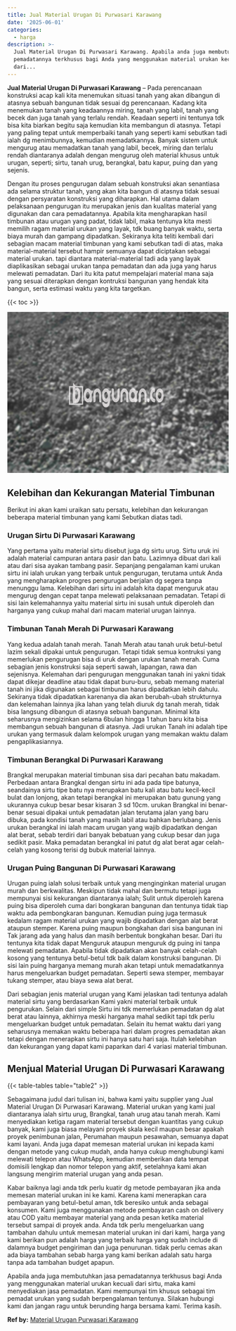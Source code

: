 ```yaml
---
title: Jual Material Urugan Di Purwasari Karawang
date: '2025-06-01'
categories:
  - harga
description: >-
  Jual Material Urugan Di Purwasari Karawang. Apabila anda juga membutuhkan jasa
  pemadatannya terkhusus bagi Anda yang menggunakan material urukan kecuali
  dari...
---
```


**Jual Material Urugan Di Purwasari Karawang** – Pada perencanaan konstruksi acap kali kita menemukan situasi tanah yang akan dibangun di atasnya sebuah bangunan tidak sesuai dg perencanaan. Kadang kita menemukan tanah yang keadaannya miring, tanah yang labil, tanah yang becek dan juga tanah yang terlalu rendah. Keadaan seperti ini tentunya tdk bisa kita biarkan begitu saja kemudian kita membangun di atasnya. Tetapi yang paling tepat untuk memperbaiki tanah yang seperti kami sebutkan tadi ialah dg menimbunnya, kemudian memadatkannya. Banyak sistem untuk mengurug atau memadatkan tanah yang labil, becek, miring dan terlalu rendah diantaranya adalah dengan mengurug oleh material khusus untuk urugan, seperti; sirtu, tanah urug, berangkal, batu kapur, puing dan yang sejenis.

Dengan itu proses pengurugan dalam sebuah konstruksi akan senantiasa ada selama struktur tanah, yang akan kita bangun di atasnya tidak sesuai dengan persyaratan konstruksi yang diharapkan. Hal utama dalam pelaksanaan pengurugan itu merupakan jenis dan kualitas material yang digunakan dan cara pemadatannya. Apabila kita mengharapkan hasil timbunan atau urugan yang padat, tidak labil, maka tentunya kita mesti memilih ragam material urukan yang layak, tdk buang banyak waktu, serta biaya murah dan gampang dipadatkan. Sekiranya kita teliti kembali dari sebagian macam material timbunan yang kami sebutkan tadi di atas, maka material-material tersebut hampir semuanya dapat diciptakan sebagai material urukan. tapi diantara material-material tadi ada yang layak diaplikasikan sebagai urukan tanpa pemadatan dan ada juga yang harus melewati pemadatan. Dari itu kita patut mempelajari material mana saja yang sesuai diterapkan dengan kontruksi bangunan yang hendak kita bangun, serta estimasi waktu yang kita targetkan.

{{< toc >}}

![Jual Material Urugan Di Purwasari Karawang](/images/jual-urugan-11.png)

## Kelebihan dan Kekurangan Material Timbunan

Berikut ini akan kami uraikan satu persatu, kelebihan dan kekurangan beberapa material timbunan yang kami Sebutkan diatas tadi.

### Urugan Sirtu Di Purwasari Karawang

Yang pertama yaitu material sirtu disebut juga dg sirtu urug. Sirtu uruk ini adalah material campuran antara pasir dan batu. Lazimnya dibuat dari kali atau dari sisa ayakan tambang pasir. Sepanjang pengalaman kami urukan sirtu ini ialah urukan yang terbaik untuk pengurugan, terutama untuk Anda yang mengharapkan progres pengurugan berjalan dg segera tanpa menunggu lama. Kelebihan dari sirtu ini adalah kita dapat menguruk atau mengurug dengan cepat tanpa melewati pelaksanaan pemadatan. Tetapi di sisi lain kelemahannya yaitu material sirtu ini susah untuk diperoleh dan harganya yang cukup mahal dari macam material urugan lainnya.

### Timbunan Tanah Merah Di Purwasari Karawang

Yang kedua adalah tanah merah. Tanah Merah atau tanah uruk betul-betul lazim sekali dipakai untuk pengurugan. Tetapi tidak semua kontruksi yang memerlukan pengurugan bisa di uruk dengan urukan tanah merah. Cuma sebagian jenis konstruksi saja seperti sawah, lapangan, rawa dan sejenisnya. Kelemahan dari pengurugan menggunakan tanah ini yakni tidak dapat dikejar deadline atau tidak dapat buru-buru, sebab memang material tanah ini jika digunakan sebagai timbunan harus dipadatkan lebih dahulu. Sekiranya tidak dipadatkan karenanya dia akan berubah-ubah strukturnya dan kelemahan lainnya jika lahan yang telah diuruk dg tanah merah, tidak bisa langsung dibangun di atasnya sebuah bangunan. Minimal kita seharusnya mengizinkan selama 6bulan hingga 1 tahun baru kita bisa membangun sebuah bangunan di atasnya. Jadi urukan Tanah ini adalah tipe urukan yang termasuk dalam kelompok urugan yang memakan waktu dalam pengaplikasiannya.

### Timbunan Berangkal Di Purwasari Karawang

Brangkal merupakan material timbunan sisa dari pecahan batu makadam. Perbedaan antara Brangkal dengan sirtu ini ada pada tipe batunya, seandainya sirtu tipe batu nya merupakan batu kali atau batu kecil-kecil bulat dan lonjong, akan tetapi berangkal ini merupakan batu gunung yang ukurannya cukup besar besar kisaran 3 sd 10cm. urukan Brangkal ini benar-benar sesuai dipakai untuk pemadatan jalan terutama jalan yang baru dibuka, pada kondisi tanah yang masih labil atau bahkan berlubang. Jenis urukan berangkal ini ialah macam urugan yang wajib dipadatkan dengan alat berat, sebab terdiri dari banyak bebatuan yang cukup besar dan juga sedikit pasir. Maka pemadatan berangkal ini patut dg alat berat agar celah-celah yang kosong terisi dg bubuk material lainnya.

### Urugan Puing Bangunan Di Purwasari Karawang

Urugan puing ialah solusi terbaik untuk yang menginginkan material urugan murah dan berkwalitas. Meskipun tidak mahal dan bermutu tetapi juga mempunyai sisi kekurangan diantaranya ialah; Sulit untuk diperoleh karena puing bisa diperoleh cuma dari bongkaran bangunan dan tentunya tidak tiap waktu ada pembongkaran bangunan. Kemudian puing juga termasuk kedalam ragam material urukan yang wajib dipadatkan dengan alat berat ataupun stemper. Karena puing maupun bongkahan dari sisa bangunan ini Tak jarang ada yang halus dan masih berbentuk bongkahan besar. Dari itu tentunya kita tidak dapat Menguruk ataupun menguruk dg puing ini tanpa melewati pemadatan. Apabila tidak dipadatkan akan banyak celah-celah kosong yang tentunya betul-betul tdk baik dalam konstruksi bangunan. Di sisi lain puing harganya memang murah akan tetapi untuk memadatkannya harus mengeluarkan budget pemadatan. Seperti sewa stemper, membayar tukang stemper, atau biaya sewa alat berat.

Dari sebagian jenis material urugan yang Kami jelaskan tadi tentunya adalah material sirtu yang berdasarkan Kami yakni material terbaik untuk pengurukan. Selain dari simple Sirtu ini tdk memerlukan pemadatan dg alat berat atau lainnya, akhirnya meski harganya mahal sedikit tapi tdk perlu mengeluarkan budget untuk pemadatan. Selain itu hemat waktu dari yang seharusnya memakan waktu beberapa hari dalam progres pemadatan akan tetapi dengan menerapkan sirtu ini hanya satu hari saja. Itulah kelebihan dan kekurangan yang dapat kami paparkan dari 4 variasi material timbunan.

## Menjual Material Urugan Di Purwasari Karawang

{{< table-tables table="table2" >}}

Sebagaimana judul dari tulisan ini, bahwa kami yaitu supplier yang Jual Material Urugan Di Purwasari Karawang. Material urukan yang kami jual diantaranya ialah sirtu urug, Brangkal, tanah urug atau tanah merah. Kami menyediakan ketiga ragam material tersebut dengan kuantitas yang cukup banyak, kami juga biasa melayani proyek skala kecil maupun besar apakah proyek penimbunan jalan, Perumahan maupun pesawahan, semuanya dapat kami layani. Anda juga dapat memesan material urukan ini kepada kami dengan metode yang cukup mudah, anda hanya cukup menghubungi kami melewati telepon atau WhatsApp, kemudian memberikan data tempat domisili lengkap dan nomor telepon yang aktif, setelahnya kami akan langsung mengirim material urugan yang anda pesan.

Kabar baiknya lagi anda tdk perlu kuatir dg metode pembayaran jika anda memesan material urukan ini ke kami. Karena kami menerapkan cara pembayaran yang betul-betul aman, tdk beresiko untuk anda sebagai konsumen. Kami juga menggunakan metode pembayaran cash on delivery atau COD yaitu membayar material yang anda pesan ketika material tersebut sampai di proyek anda. Anda tdk perlu mengeluarkan uang tambahan dahulu untuk memesan material urukan ini dari kami, harga yang kami berikan pun adalah harga yang terbaik harga yang sudah include di dalamnya budget pengiriman dan juga penurunan. tidak perlu cemas akan ada biaya tambahan sebab harga yang kami berikan adalah satu harga tanpa ada tambahan budget apapun.

Apabila anda juga membutuhkan jasa pemadatannya terkhusus bagi Anda yang menggunakan material urukan kecuali dari sirtu, maka kami menyediakan jasa pemadatan. Kami mempunyai tim khusus sebagai tim pemadat urukan yang sudah berpengalaman tentunya. Silakan hubungi kami dan jangan ragu untuk berunding harga bersama kami. Terima kasih.

**Ref by:** [Material Urugan Purwasari Karawang](https://id.wikipedia.org/wiki/Material)
